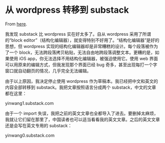 # 从 wordpress 转移到 substack

From [here](https://yinwang1.substack.com/p/wordpress-substack).

  
<span>我发现 substack 比 wordpress 实在好太多了。自从 wordpress 采用了所谓的“block editor”（结构化编辑器），就变得特别不好用了。“结构化编辑器”是好的思想，但 wordpress 实现的结构化编辑器却是非常糟糕的设计。每个段落被作为了一个 block，无法跨段落拷贝粘贴，无法自由地跨段落调整文本。更糟的是，如果使用 iOS app，你无法选择不用结构化编辑器，被强迫使用它。使用 web 界面可以用原来的编辑方式，但我发现那个界面已经 bug 奇多，甚至出现每打一个字窗口就自动翻页的情况，几乎完全无法编辑。</span>  

<span>由于以上原因，我决定停止使用 wordpress 作为草稿本。我已经把中文和英文的内容全部转移到 substack。我把文章按照语言分成两个 substack，中文的文章都在这里：</span>  

<span>yinwang1.substack.com</span>  

<span>由于一个 import 失误，我把之前的英文文章也全都导入了进去。要删掉太麻烦，我就让它们留在那里了，中国读者也可以适当看看我的英文文章。之后的英文文章还是会写在英文专用的 substack：</span>  

<span>yinwang0.substack.com</span>
